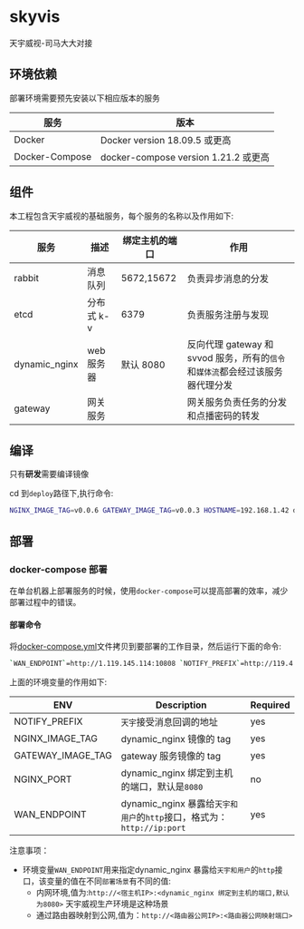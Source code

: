 # skyvis

天宇威视-司马大大对接

## 环境依赖

部署环境需要预先安装以下相应版本的服务

| 服务           | 版本                                 |
| -------------- | ------------------------------------ |
| Docker         | Docker version 18.09.5 或更高        |
| Docker-Compose | docker-compose version 1.21.2 或更高 |

## 组件

本工程包含天宇威视的基础服务，每个服务的名称以及作用如下:

| 服务          | 描述       | 绑定主机的端口 | 作用                                                                           |
| ------------- | ---------- | -------------- | ------------------------------------------------------------------------------ |
| rabbit        | 消息队列   | 5672,15672     | 负责异步消息的分发                                                             |
| etcd          | 分布式 k-v | 6379           | 负责服务注册与发现                                                             |
| dynamic_nginx | web 服务器 | 默认 8080      | 反向代理 gateway 和 svvod 服务，所有的`信令`和`媒体流`都会经过该服务器代理分发 |
| gateway       | 网关服务   |                | 网关服务负责任务的分发和点播密码的转发                                         |

## 编译

只有**研发**需要编译镜像

cd 到`deploy`路径下,执行命令:

```bash
NGINX_IMAGE_TAG=v0.0.6 GATEWAY_IMAGE_TAG=v0.0.3 HOSTNAME=192.168.1.42 docker-compose build
```

## 部署

### docker-compose 部署

在单台机器上部署服务的时候，使用`docker-compose`可以提高部署的效率，减少部署过程中的错误。

#### 部署命令

将[docker-compose.yml](deploy/docker-compose.yml)文件拷贝到要部署的工作目录，然后运行下面的命令:

```bash
`WAN_ENDPOINT`=http://1.119.145.114:10808 `NOTIFY_PREFIX`=http://119.4.227.238:18084/skyvis `NGINX_IMAGE_TAG`=v0.0.6 `GATEWAY_IMAGE_TAG`=dev docker-compose up -d
```

上面的环境变量的作用如下:

| ENV               | Description                                                            | Required |
| ----------------- | ---------------------------------------------------------------------- | -------- |
| NOTIFY_PREFIX     | `天宇`接受消息回调的地址                                               | yes      |
| NGINX_IMAGE_TAG   | dynamic_nginx 镜像的 tag                                               | yes      |
| GATEWAY_IMAGE_TAG | gateway 服务镜像的 tag                                                 | yes      |
| NGINX_PORT        | dynamic_nginx 绑定到主机的端口，默认是`8080`                           | no       |
| WAN_ENDPOINT      | dynamic_nginx 暴露给`天宇和用户`的`http`接口，格式为：`http://ip:port` | yes      |

注意事项：

- 环境变量`WAN_ENDPOINT`用来指定dynamic_nginx 暴露给`天宇和用户`的`http`接口，该变量的值在不同`部署场景`有不同的值:
  - 内网环境,值为:`http://<宿主机IP>:<dynamic_nginx 绑定到主机的端口,默认为8080>` 天宇威视生产环境是这种场景
  - 通过路由器映射到公网,值为：`http://<路由器公网IP>:<路由器公网映射端口>`
